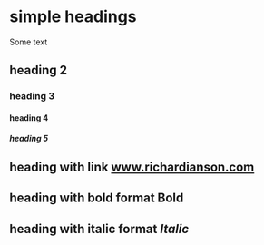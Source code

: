 # simple headings

Some text

## heading 2

### heading 3

#### heading 4

##### heading 5

## heading with link <a href="https://www.richardianson.com">www.richardianson.com</a>

## heading with bold format **Bold**

## heading with italic format _Italic_
